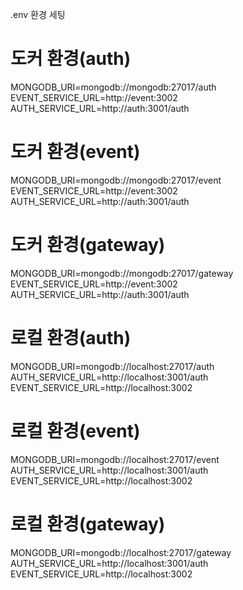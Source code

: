 .env 환경 세팅

# 도커 환경(auth)
MONGODB_URI=mongodb://mongodb:27017/auth
EVENT_SERVICE_URL=http://event:3002
AUTH_SERVICE_URL=http://auth:3001/auth

# 도커 환경(event)
MONGODB_URI=mongodb://mongodb:27017/event
EVENT_SERVICE_URL=http://event:3002
AUTH_SERVICE_URL=http://auth:3001/auth

# 도커 환경(gateway)
MONGODB_URI=mongodb://mongodb:27017/gateway
EVENT_SERVICE_URL=http://event:3002
AUTH_SERVICE_URL=http://auth:3001/auth

# 로컬 환경(auth)
MONGODB_URI=mongodb://localhost:27017/auth
AUTH_SERVICE_URL=http://localhost:3001/auth 
EVENT_SERVICE_URL=http://localhost:3002

# 로컬 환경(event)
MONGODB_URI=mongodb://localhost:27017/event
AUTH_SERVICE_URL=http://localhost:3001/auth 
EVENT_SERVICE_URL=http://localhost:3002

# 로컬 환경(gateway)
MONGODB_URI=mongodb://localhost:27017/gateway
AUTH_SERVICE_URL=http://localhost:3001/auth 
EVENT_SERVICE_URL=http://localhost:3002
